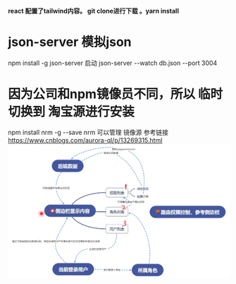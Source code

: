 #### react 配置了tailwind内容。  git clone进行下载  。yarn install   
# json-server 模拟json
npm install -g json-server
启动 json-server --watch db.json --port 3004
# 因为公司和npm镜像员不同，所以 临时切换到 淘宝源进行安装
npm install nrm -g --save  nrm 可以管理 镜像源
参考链接 https://www.cnblogs.com/aurora-ql/p/13269315.html
![avatar](/zmarkdown/1.png)